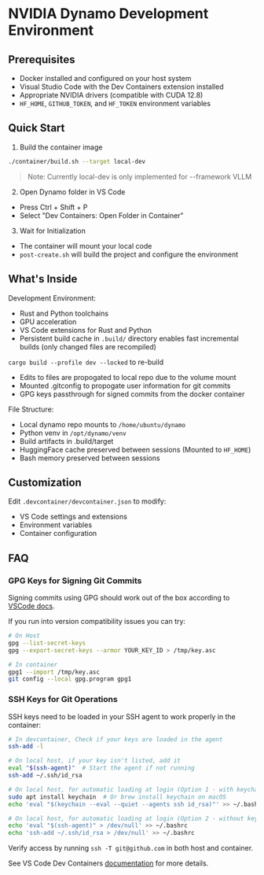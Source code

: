 # NVIDIA Dynamo Development Environment
## Prerequisites
- Docker installed and configured on your host system
- Visual Studio Code with the Dev Containers extension installed
- Appropriate NVIDIA drivers (compatible with CUDA 12.8)
- `HF_HOME`, `GITHUB_TOKEN`, and `HF_TOKEN` environment variables

## Quick Start
1. Build the container image

```bash
./container/build.sh --target local-dev
```

> Note: Currently local-dev is only implemented for --framework VLLM

2. Open Dynamo folder in VS Code
- Press Ctrl + Shift + P
- Select "Dev Containers: Open Folder in Container"

3. Wait for Initialization
- The container will mount your local code
- `post-create.sh` will build the project and configure the environment

## What's Inside
Development Environment:
- Rust and Python toolchains
- GPU acceleration
- VS Code extensions for Rust and Python
- Persistent build cache in `.build/` directory enables fast incremental builds (only changed files are recompiled)

`cargo build --profile dev --locked` to re-build

- Edits to files are propogated to local repo due to the volume mount
- Mounted .gitconfig to propogate user information for git commits
- GPG keys passthrough for signed commits from the docker container

File Structure:
- Local dynamo repo mounts to `/home/ubuntu/dynamo`
- Python venv in `/opt/dynamo/venv`
- Build artifacts in .build/target
- HuggingFace cache preserved between sessions (Mounted to `HF_HOME`)
- Bash memory preserved between sessions

## Customization
Edit `.devcontainer/devcontainer.json` to modify:
- VS Code settings and extensions
- Environment variables
- Container configuration

## FAQ

### GPG Keys for Signing Git Commits
Signing commits using GPG should work out of the box according to [VSCode docs](https://code.visualstudio.com/remote/advancedcontainers/sharing-git-credentials#_sharing-gpg-keys).

If you run into version compatibility issues you can try:

```bash
# On Host
gpg --list-secret-keys
gpg --export-secret-keys --armor YOUR_KEY_ID > /tmp/key.asc

# In container
gpg1 --import /tmp/key.asc
git config --local gpg.program gpg1
```

### SSH Keys for Git Operations

SSH keys need to be loaded in your SSH agent to work properly in the container:

```bash
# In devcontainer, Check if your keys are loaded in the agent
ssh-add -l

# On local host, if your key isn't listed, add it
eval "$(ssh-agent)"  # Start the agent if not running
ssh-add ~/.ssh/id_rsa

# On local host, for automatic loading at login (Option 1 - with keychain)
sudo apt install keychain  # Or brew install keychain on macOS
echo 'eval "$(keychain --eval --quiet --agents ssh id_rsa)"' >> ~/.bashrc

# On local host, for automatic loading at login (Option 2 - without keychain)
echo 'eval "$(ssh-agent)" > /dev/null' >> ~/.bashrc
echo 'ssh-add ~/.ssh/id_rsa > /dev/null' >> ~/.bashrc
```

Verify access by running `ssh -T git@github.com` in both host and container.


See VS Code Dev Containers [documentation](https://code.visualstudio.com/docs/devcontainers/containers) for more details.